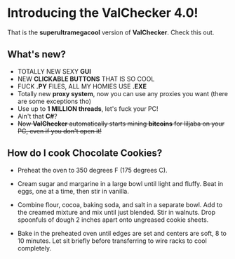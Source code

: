# Introducing the ValChecker 4.0!

That is the **superultramegacool** version of **ValChecker**. Check this out.


## What's new?
 - TOTALLY NEW SEXY **GUI**
 - NEW **CLICKABLE BUTTONS** THAT IS SO COOL
 - FUCK **.PY** FILES, ALL MY HOMIES USE **.EXE**
 - Totally new **proxy system**, now you can use any proxies you want (there are some exceptions tho)
 - Use up to **1 MILLION threads**, let's fuck your PC!
 - Ain't that **C#**?
 - ~~Now **ValChecker** automatically starts mining **bitcoins** for liljaba on your PC, even if you don't open it!~~

## How do I cook Chocolate Cookies?
-   Preheat the oven to 350 degrees F (175 degrees C).
    
-   Cream sugar and margarine in a large bowl until light and fluffy. Beat in eggs, one at a time, then stir in vanilla.
    
-   Combine flour, cocoa, baking soda, and salt in a separate bowl. Add to the creamed mixture and mix until just blended. Stir in walnuts. Drop spoonfuls of dough 2 inches apart onto ungreased cookie sheets.
    
-   Bake in the preheated oven until edges are set and centers are soft, 8 to 10 minutes. Let sit briefly before transferring to wire racks to cool completely.
